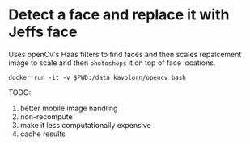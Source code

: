 # Detect a face and replace it with Jeffs face


Uses openCv's Haas filters to find faces and then scales repalcement image to scale and then `photoshops` it on top of face locations.

```
docker run -it -v $PWD:/data kavolorn/opencv bash
```
TODO:

1. better mobile image handling
2. non-recompute
3. make it less computationally expensive
4. cache results
